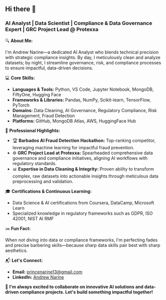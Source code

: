 ## Hi there 👋

### AI Analyst | Data Scientist | Compliance & Data Governance Expert | GRC Project Lead @ Protexxa

🔍 **About Me:**

I'm Andrew Narine—a dedicated AI Analyst who blends technical precision with strategic compliance insights. By day, I meticulously clean and analyze datasets; by night, I streamline governance, risk, and compliance processes to ensure impactful, data-driven decisions.

💻 **Core Skills:**

* **Languages & Tools:** Python, VS Code, Jupyter Notebook, MongoDB, FiftyOne, Hugging Face
* **Frameworks & Libraries:** Pandas, NumPy, Scikit-learn, TensorFlow, PyTorch
* **Domains:** Data Cleaning, AI Governance, Regulatory Compliance, Risk Management, Fraud Detection
* **Platforms:** GitHub, MongoDB Atlas, AWS, HuggingFace Hub

📌 **Professional Highlights:**

* 🏆 **Barbados AI Fraud Detection Hackathon:** Top-ranking competitor, leveraging machine learning for impactful fraud prevention.
* ⚙️ **GRC Project Lead at Protexxa:** Spearheaded comprehensive data governance and compliance initiatives, aligning AI workflows with regulatory standards.
* 📊 **Expertise in Data Cleaning & Integrity:** Proven ability to transform complex, raw datasets into actionable insights through meticulous data preprocessing and validation.

🎓 **Certifications & Continuous Learning:**

* Data Science & AI certifications from Coursera, DataCamp, Microsoft Learn
* Specialized knowledge in regulatory frameworks such as GDPR, ISO 42001, NIST AI RMF

✂️ **Fun Fact:**

When not diving into data or compliance frameworks, I'm perfecting fades and precise barbering skills—because sharp data skills pair best with sharp aesthetics.

📬 **Let's Connect:**

* **Email:** [princenarine13@gmail.com](mailto:princenarine13@gmail.com)
* **LinkedIn:** [Andrew Narine](https://www.linkedin.com/in/andrewnarine)

🚀 **I'm always excited to collaborate on innovative AI solutions and data-driven compliance projects. Let's build something impactful together!**
